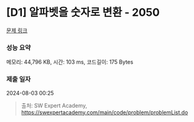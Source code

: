 # [D1] 알파벳을 숫자로 변환 - 2050 

[문제 링크](https://swexpertacademy.com/main/code/problem/problemDetail.do?contestProbId=AV5QLGxKAzQDFAUq) 

### 성능 요약

메모리: 44,796 KB, 시간: 103 ms, 코드길이: 175 Bytes

### 제출 일자

2024-08-03 00:25



> 출처: SW Expert Academy, https://swexpertacademy.com/main/code/problem/problemList.do